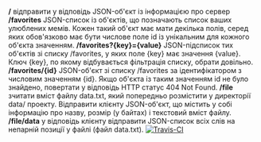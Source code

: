 **/**   відправити у відповідь JSON-об'єкт із інформацією про сервер
**/favorites**  JSON-список із об'єктів, що позначають список ваших улюблених мемів. Кожен такий об'єкт має мати декілька полів, серед яких обов'язково має бути числове поле id із унікальним для кожного об'єкта значенням.
**/favorites?{key}={value}**  JSON-підсписок тих об'єктів зі списку /favorites, у яких поле {key} має значення {value}. Ключ {key}, по якому відбувається фільтрація списку, обрати довільно.
**/favorites/{id}**  JSON-об'єкт зі списку /favorites за ідентифікатором з числовим значенням {id}. Якщо об'єкта із таким значенням id не було знайдено, повертати у відповідь HTTP статус 404 Not Found.
**/file**   зчитати вміст файлу data.txt, який попередньо розмістити у директорії data/ проекту. Відправити клієнту JSON-об'єкт, що містить у собі інформацію про назву, розмір (у байтах) і текстовий вміст файлу.
**/file/data**  у відповідь клієнту відправити JSON-список всіх слів на непарній позиції у файлі (файл data.txt).
[![Travis-CI][travis-badge]][travis-builds]

[travis-badge]: https://travis-ci.org/Gedion22/lab8.svg?branch=master
[travis-builds]: https://travis-ci.org/Gedion22/lab8/builds
